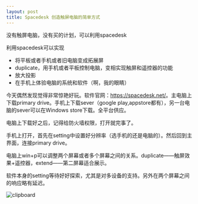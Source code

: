 ```yaml
---
layout: post
title: Spacedesk 创造触屏电脑的简单方式
---
```

没有触屏电脑，没有买的计划，可以利用spacedesk


利用spacedesk可以实现
* 将平板或者手机或者旧电脑变成拓展屏
* duplicate，用手机或者平板控制电脑，变相实现触屏和遥控器的功能
* 放大投影
* 在手机上体验电脑的系统和软件（啊，我的眼睛）

今天偶然发现觉得非常惊艳好玩。软件官网：<https://spacedesk.net/>。主电脑上下载primary drive。手机上下载sever（google play,appstore都有），另一台电脑的sever可以在Windows store下载。全平台供应。

电脑上下载好之后，记得给防火墙权限，打开就完事了。

手机上打开，首先在setting中设置好分辨率（选手机的还是电脑的）。然后回到主界面，连接primary drive。

电脑上win+p可以调整两个屏幕或者多个屏幕之间的关系。duplicate——触屏效果+遥控器，extend——第二屏幕适合展示。

软件本身的setting等待好好探索，尤其是对多设备的支持。另外在两个屏幕之间的响应略有延迟。

![clipboard](https://i.imgur.com/EWxQZKO.png)
